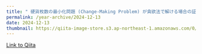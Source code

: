 ```yaml
---
title: " 硬貨枚数の最小化問題 (Change-Making Problem) が貪欲法で解ける場合の証明"
permalink: /year-archive/2024-12-13
date: 2024-12-13
thumbnail: https://qiita-image-store.s3.ap-northeast-1.amazonaws.com/0/905155/e2c411ec-b204-addb-a3d8-292c3c930665.jpeg
---
```


[Link to Qiita](https://qiita.com/hari64/items/45e9b84492bb7b40cdd1)
